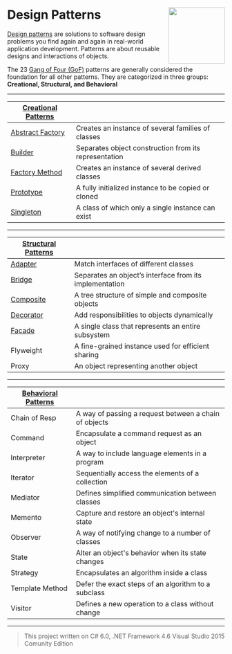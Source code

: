 # Design Patterns <img src="https://cloud.githubusercontent.com/assets/24522089/21962098/41a510c8-db36-11e6-95ef-eb392a0a1919.png" align="right" width="130px" height="130px" /> 

[Design patterns](https://en.wikipedia.org/wiki/Design_Patterns) are solutions to software design problems you find again and again in real-world application development. Patterns are about reusable designs and interactions of objects.

The 23 [Gang of Four (GoF)](http://wiki.c2.com/?GangOfFour) patterns are generally considered the foundation for all other patterns. They are categorized in three groups: **Creational, Structural, and Behavioral**

--------------------------------------------------------------------------------

|[Creational Patterns](https://github.com/tigranv/Design_Patterns/tree/master/Creational%20Patterns)  |  |
| ----------| ---------------------------------- |
| [Abstract Factory](https://github.com/tigranv/Design-Patterns/tree/master/Creational%20Patterns/Abstract%20Factory) |Creates an instance of several families of classes  | 
|[Builder](https://github.com/tigranv/Design-Patterns/tree/master/Creational%20Patterns/Builder) |Separates object construction from its representation  | 
|[Factory Method](https://github.com/tigranv/Design-Patterns/tree/master/Creational%20Patterns/Factory%20Method) |	Creates an instance of several derived classes  | 
| [Prototype](https://github.com/tigranv/Design-Patterns/tree/master/Creational%20Patterns/Prototype) |A fully initialized instance to be copied or cloned  | 
| [Singleton](https://github.com/tigranv/Design-Patterns/tree/master/Creational%20Patterns/Singleton) |	A class of which only a single instance can exist  | 
---------------------------------------------------------------------------------


|[Structural Patterns](https://github.com/tigranv/Design_Patterns/tree/master/Structural%20Patterns)  |  |
| ----------| ---------------------------------- |
|  [Adapter](https://github.com/tigranv/Design-Patterns/tree/master/Structural%20Patterns/Adapter) |Match interfaces of different classes | 
| [Bridge](https://github.com/tigranv/Design-Patterns/tree/master/Structural%20Patterns/Bridge) |Separates an object’s interface from its implementation | 
|[Composite](https://github.com/tigranv/Design-Patterns/tree/master/Structural%20Patterns/Composite) |A tree structure of simple and composite objects | 
| [Decorator](https://github.com/tigranv/Design-Patterns/tree/master/Structural%20Patterns/Decorator) |Add responsibilities to objects dynamically | 
|[Facade](https://github.com/tigranv/Design-Patterns/tree/master/Structural%20Patterns/Facade) |A single class that represents an entire subsystem | 
|Flyweight |A fine-grained instance used for efficient sharing | 
|Proxy |An object representing another object | 

------------------------------------------------------------------------------------
 	
 	
|[Behavioral Patterns](https://github.com/tigranv/Design_Patterns/tree/master/Behavioral%20Patterns) |  |
| ----------| ---------------------------------- |
|Chain of Resp|	A way of passing a request between a chain of objects|
|Command|	Encapsulate a command request as an object|
|Interpreter|	A way to include language elements in a program|
|Iterator|	Sequentially access the elements of a collection|
|Mediator|	Defines simplified communication between classes|
|Memento|	Capture and restore an object's internal state|
|Observer|	A way of notifying change to a number of classes|
|State|	Alter an object's behavior when its state changes|
|Strategy|	Encapsulates an algorithm inside a class|
|Template Method|	Defer the exact steps of an algorithm to a subclass|
|Visitor|	Defines a new operation to a class without change|

-----------------------------------------------------------------------------------
 	


> This project written on C# 6.0, .NET Framework 4.6 Visual Studio 2015 Comunity Edition

  	


  
